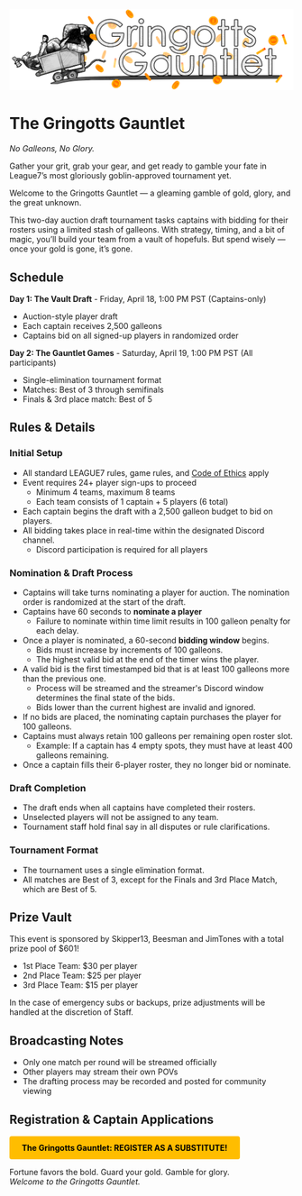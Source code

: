 
![The Gringotts Gauntlet](../images/events/Gringotts_Gauntlet.png)
# The Gringotts Gauntlet
*No Galleons, No Glory.*

Gather your grit, grab your gear, and get ready to gamble your fate in League7’s most gloriously goblin-approved tournament yet. 

Welcome to the Gringotts Gauntlet — a gleaming gamble of gold, glory, and the great unknown. 

This two-day auction draft tournament tasks captains with bidding for their rosters using a limited stash of galleons. With strategy, timing, and a bit of magic, you’ll build your team from a vault of hopefuls. But spend wisely — once your gold is gone, it’s gone.


## Schedule 

**Day 1: The Vault Draft** - Friday, April 18, 1:00 PM PST (Captains-only)
- Auction-style player draft 
- Each captain receives 2,500 galleons  
- Captains bid on all signed-up players in randomized order  

**Day 2: The Gauntlet Games** - Saturday, April 19, 1:00 PM PST (All participants)
- Single-elimination tournament format
- Matches: Best of 3 through semifinals
- Finals & 3rd place match: Best of 5

## Rules & Details

### Initial Setup
- All standard LEAGUE7 rules, game rules, and [Code of Ethics](/codeofethics) apply
- Event requires 24+ player sign-ups to proceed
    - Minimum 4 teams, maximum 8 teams
    - Each team consists of 1 captain + 5 players (6 total)
- Each captain begins the draft with a 2,500 galleon budget to bid on players.  
- All bidding takes place in real-time within the designated Discord channel.
    - Discord participation is required for all players

### Nomination & Draft Process  
- Captains will take turns nominating a player for auction. The nomination order is randomized at the start of the draft.  
- Captains have 60 seconds to **nominate a player** 
  - Failure to nominate within time limit results in 100 galleon penalty for each delay.
- Once a player is nominated, a 60-second **bidding window** begins.  
  - Bids must increase by increments of 100 galleons.  
  - The highest valid bid at the end of the timer wins the player.  
- A valid bid is the first timestamped bid that is at least 100 galleons more than the previous one. 
  - Process will be streamed and the streamer's Discord window determines the final state of the bids.
  - Bids lower than the current highest are invalid and ignored.  
- If no bids are placed, the nominating captain purchases the player for 100 galleons.  
- Captains must always retain 100 galleons per remaining open roster slot.  
  - Example: If a captain has 4 empty spots, they must have at least 400 galleons remaining.  
- Once a captain fills their 6-player roster, they no longer bid or nominate.

### Draft Completion 
- The draft ends when all captains have completed their rosters.  
- Unselected players will not be assigned to any team.  
- Tournament staff hold final say in all disputes or rule clarifications.

### Tournament Format 
- The tournament uses a single elimination format.  
- All matches are Best of 3, except for the Finals and 3rd Place Match, which are Best of 5.

## Prize Vault
This event is sponsored by Skipper13, Beesman and JimTones with a total prize pool of $601!
- 1st Place Team: $30 per player  
- 2nd Place Team: $25 per player  
- 3rd Place Team: $15 per player  

In the case of emergency subs or backups, prize adjustments will be handled at the discretion of Staff.

## Broadcasting Notes
- Only one match per round will be streamed officially  
- Other players may stream their own POVs  
- The drafting process may be recorded and posted for community viewing  

## Registration & Captain Applications
<a href="https://docs.google.com/forms/d/e/1FAIpQLSdWjcRl5ZxN_5oxrb-vHkYmyEDFjySHzjmt-oRHFK7ynGGEwg/viewform?usp=sharing"  target="_blank" style="display: inline-block; padding: 12px 22px; background-color: #ffbd00; color: black; text-decoration: none; font-weight: bold; border-radius: 4px; text-align: center;">The Gringotts Gauntlet: REGISTER AS A SUBSTITUTE!</a> 

Fortune favors the bold. Guard your gold. Gamble for glory.  
*Welcome to the Gringotts Gauntlet.*